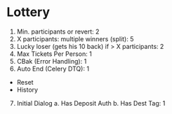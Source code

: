 # Lottery

1. Min. participants or revert: 2
2. X participants: multiple winners (split): 5
3. Lucky loser (gets his 10 back) if > X participants: 2
4. Max Tickets Per Person: 1
5. CBak (Error Handling): 1
6. Auto End (Celery DTQ): 1
- Reset
- History
7. Initial Dialog a. Has Deposit Auth b. Has Dest Tag: 1